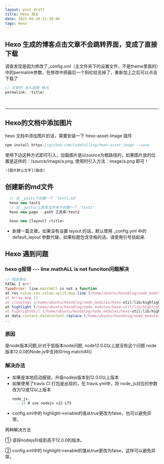 ```yaml
---
layout: post draft
title: Hexo 相关
date: 2021-06-26 21:39:40
tags: Hexo 
---
```



##  Hexo 生成的博客点击文章不会跳转界面，变成了直接下载
调查发现是因为修改了_config.xml（主文件夹下的设置文件，不是theme里面的）中的permalink参数，在修改中把最后一个斜杠给去掉了，重新加上之后可以点击下载了

```js
// 文章的 永久链接 格式 
permalink: :title/
```

<br/>

---

<!-- more -->

## Hexo的文档中添加图片

hexo 文档中添加图片的话，需要安装一下 hexo-asset-image 插件
```js
npm install https://github.com/CodeFalling/hexo-asset-image --save
```
使用下边这种方式即可引入，加载图片是以source为根路径的，如果图片放的位置是这样的：/source/image/a.png, 使用时引入方法：image/a.png 即可！
```js
![图片默认文字](路径)
```

## 创建新的md文件
```js
  // 在__posts下创建一个 'test1.md'
  hexo new test1
  // 在__posts/工具库文件夹下创建一个 'test2'
  hexo new page --path 工具库/test2
```

```js
  hexo new [layout] <title>
```
- 新建一篇文章。如果没有设置 layout 的话，默认使用 _config.yml 中的 default_layout 参数代替。如果标题包含空格的话，请使用引号括起来.




## Hexo 遇到问题

###  hexo g报错  ---   line.mathALL is not funciton问题解决
```js
// 错误类似
FATAL { err:
TypeError: line.matchAll is not a function
at res.value.res.value.split.map.line (/home/ubuntu/hexoblog/node_modules/hexo-util/lib/highlight.js:128:26)
at Array.map ()
at closeTags (/home/ubuntu/hexoblog/node_modules/hexo-util/lib/highlight.js:126:37)
at highlight (/home/ubuntu/hexoblog/node_modules/hexo-util/lib/highlight.js:119:10)
at highlightUtil (/home/ubuntu/hexoblog/node_modules/hexo-util/lib/highlight.js:23:16)
at data.content.dataContent.replace (/home/ubuntu/hexoblog/node_modules/hexo/lib/plugins/filter/before_post_render/backtick_code_block.js:92:17)
...
```


### 原因
  是node版本问题,针对于低版本node问题, node12.0.0以上就没有这个问题
  node版本12.0.0的Node.js中支持String.matchAll()

### 解决办法 
- 如果是本地启动报错，升级nodejs版本到12.0.0以上版本
- 如果使用了travis CI 打包是出现的，在.travis.yml中，将 node_js对应的参数改为12或12以上版本
  ```js
  node_js:
    - 12 # use nodejs v12 LTS
  ```
- config.xml中的 highlight->enable的值从true更改为false，也可以避免异常。

两种解决方法

① 请将nodejs升级到高于12.0.0的版本。

② config.xml中的 highlight->enable的值从true更改为false，这样可以避免异常。
